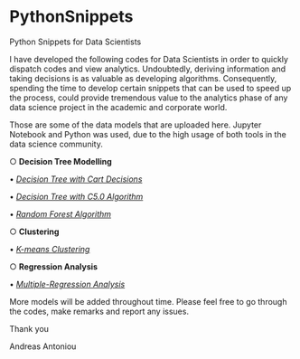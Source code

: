 # PythonSnippets
Python Snippets for Data Scientists

I have developed the following codes for Data Scientists in order to quickly dispatch codes and view analytics. Undoubtedly, deriving information and taking decisions is as valuable as developing algorithms. Consequently, spending the time to develop certain snippets that can be used to speed up the process, could provide tremendous value to the analytics phase of any data science project in the academic and corporate world.

Those are some of the data models that are uploaded here. Jupyter Notebook and Python was used, due to the high usage of both tools in the data science community. 

○ __Decision Tree Modelling__ 


 • [*Decision Tree with Cart Decisions*](Tree%20Diagram%20with%20C5.0%20algorithm.ipynb)
 
 • [*Decision Tree with C5.0 Algorithm*](Tree%20Diagram%20with%20CART%20algorithm.ipynb)
 
 • [*Random Forest Algorithm*](Random%20Forest.ipynb)
 
○ __Clustering__
 
 • [*K-means Clustering*](K-Means%20Clustering.ipynb)

○ __Regression Analysis__

 • [*Multiple-Regression Analysis*](Multiple%20Regression%20Analysis.ipynb)


More models will be added throughout time.
Please feel free to go through the codes, make remarks and report any issues.


Thank you

Andreas Antoniou

